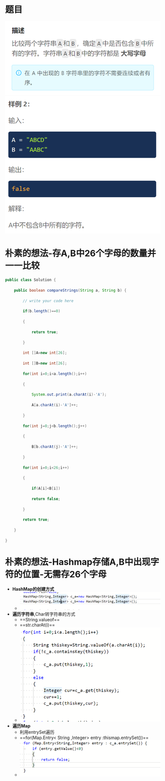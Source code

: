 # 题目
![400](attachments/Pasted%20image%2020230223203649.png)
![400](attachments/Pasted%20image%2020230223203700.png)
# 朴素的想法-存A,B中26个字母的数量并一一比较
```java
public class Solution {

    public boolean compareStrings(String a, String b) {

        // write your code here

        if(b.length()==0)

        {

            return true;

        }

        int []A=new int[26];

        int []B=new int[26];

        for(int i=0;i<a.length();i++)

        {

            System.out.print(a.charAt(i)-'A');

            A[a.charAt(i)-'A']++;

        }

        for(int j=0;j<b.length();j++)

        {

            B[b.charAt(j)-'A']++;

        }

        for(int i=0;i<26;i++)

        {

            if(A[i]<B[i])

            return false;

        }

        return true;

    }

}
```
# 朴素的想法-Hashmap存储A,B中出现字符的位置-无需存26个字母
- **HashMap的创建方式**
	- ![](attachments/Pasted%20image%2020230223204204.png)
- **遍历字符串**,Char转字符串的方式
	- ==String.valueof==
	- ==str.charAt(i)==
	- ![](attachments/Pasted%20image%2020230223204231.png)
- **遍历Map**
	- 利用entrySet遍历
	- ==for(Map.Entry< String ,Integer> entry :thismap.entrySet())==
	- ![](attachments/Pasted%20image%2020230223204332.png)